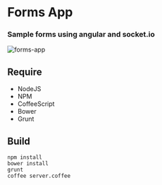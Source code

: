 # Forms App
### Sample forms using angular and socket.io

![forms-app](http://f.cl.ly/items/0t0h3I2V0D3q0O083919/forms-app.png)

## Require

* NodeJS
* NPM
* CoffeeScript
* Bower
* Grunt

## Build

```
npm install
bower install
grunt
coffee server.coffee
```
